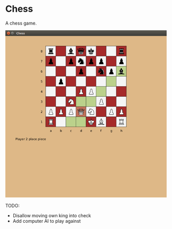# Chess

A chess game.

![battleship](chess.png)

TODO:
* Disallow moving own king into check
* Add computer AI to play against
